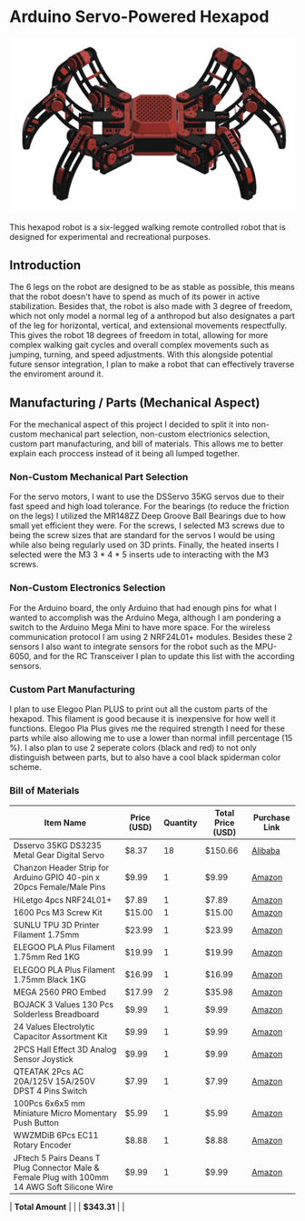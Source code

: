 # Arduino Servo-Powered Hexapod

![image](https://github.com/GreatMesa/Hexapod/blob/main/Images/Hexapod%20-%20Transparent%20BG.png)

This hexapod robot is a six-legged walking remote controlled robot that is designed for experimental and recreational purposes.

## Introduction
The 6 legs on the robot are designed to be as stable as possible, this means that the robot doesn't have to spend as much of its power in active stabilization. Besides that, the robot is also made with 3 degree of freedom, which not only model a normal leg of a anthropod but also designates a part of the leg for horizontal, vertical, and extensional movements respectfully. This gives the robot 18 degrees of freedom in total, allowing for more complex walking gait cycles and overall complex movements such as jumping, turning, and speed adjustments. With this alongside potential future sensor integration, I plan to make a robot that can effectively traverse the enviroment around it.

## Manufacturing / Parts (Mechanical Aspect)
For the mechanical aspect of this project I decided to split it into non-custom mechanical part selection, non-custom electrionics selection, custom part manufacturing, and bill of materials. This allows me to better explain each proccess instead of it being all lumped together.

### Non-Custom Mechanical Part Selection
For the servo motors, I want to use the DSServo 35KG servos due to their fast speed and high load tolerance. For the bearings (to reduce the friction on the legs) I utilized the MR148ZZ Deep Groove Ball Bearings due to how small yet efficient they were. For the screws, I selected M3 screws due to being the screw sizes that are standard for the servos I would be using while also being regularly used on 3D prints. Finally, the heated inserts I selected were the M3 3 * 4 * 5 inserts ude to interacting with the M3 screws.

### Non-Custom Electronics Selection
For the Arduino board, the only Arduino that had enough pins for what I wanted to accomplish was the Arduino Mega, although I am pondering a switch to the Arduino Mega Mini to have more space. For the wireless communication protocol I am using 2 NRF24L01+ modules. Besides these 2 sensors I also want to integrate sensors for the robot such as the MPU-6050, and for the RC Transceiver I plan to update this list with the according sensors.

### Custom Part Manufacturing
I plan to use Elegoo Plan PLUS to print out all the custom parts of the hexapod. This filament is good because it is inexpensive for how well it functions. Elegoo Pla Plus gives me the required strength I need for these parts while also allowing me to use a lower than normal infill percentage (15 %). I also plan to use 2 seperate colors (black and red) to not only distinguish between parts, but to also have a cool black spiderman color scheme.

### Bill of Materials
| Item Name                                                             | Price (USD) | Quantity | Total Price (USD) | Purchase Link                                                                                                                                                                                                                   |
| --------------------------------------------------------------------- | ----------- | -------- | ----------------- | ------------------------------------------------------------------------------------------------------------------------------------------------------------------------------------------------------------------------------- |
| Dsservo 35KG DS3235 Metal Gear Digital Servo                          | \$8.37      | 18       | \$150.66          | [Alibaba](https://www.alibaba.com/product-detail/Dsservo-Waterproof-Servo-High-Torque-35KG_62204650069.html?spm=a2700.galleryofferlist.normal_offer.d_title.583e13a0sbC2pF&selectedCarrierCode=SEMI_MANAGED_STANDARD@@STANDARD) |
| Chanzon Header Strip for Arduino GPIO 40-pin x 20pcs Female/Male Pins | \$9.99      | 1        | \$9.99            | [Amazon](https://www.amazon.com/gp/product/B09MY5MJ36/)                                                                                                                                                                         |
| HiLetgo 4pcs NRF24L01+                                                | \$7.89      | 1        | \$7.89            | [Amazon](https://www.amazon.com/gp/product/B00LX47OCY/)                                                                                                                                                                         |
| 1600 Pcs M3 Screw Kit                                                 | \$15.00     | 1        | \$15.00           | [Amazon](https://www.amazon.com/Takytao-Button-Screws-Machine-Assortment/dp/B0D3TRRKSG)                                                                                                                                         |
| SUNLU TPU 3D Printer Filament 1.75mm                                  | \$23.99     | 1        | \$23.99           | [Amazon](https://www.amazon.com/SUNLU-TPU-Filament-1-75mm-Flexible/dp/B0BXNWK6NS)                                                                                                                                               |
| ELEGOO PLA Plus Filament 1.75mm Red 1KG                               | \$19.99     | 1        | \$19.99           | [Amazon](https://www.amazon.com/ELEGOO-Filament-Dimensional-Accuracy-Compatible/dp/B0BM72LMQH)                                                                                                                                  |
| ELEGOO PLA Plus Filament 1.75mm Black 1KG                             | \$16.99     | 1        | \$16.99           | [Amazon](https://www.amazon.com/ELEGOO-Filament-Dimensional-Accuracy-Compatible/dp/B0BM721XHT)                                                                                                                                  |
| MEGA 2560 PRO Embed                                                   | \$17.99     | 2        | \$35.98           | [Amazon](https://www.amazon.com/Songhe-MEGA-2560-ATMEGA2560-Pro-Pinheader/dp/B07TGF9VMQ)                                                                                                                                        |
| BOJACK 3 Values 130 Pcs Solderless Breadboard                         | \$9.99      | 1        | \$9.99            | [Amazon](https://www.amazon.com/BOJACK-Values-Solderless-Breadboard-Flexible/dp/B08Y59P6D1)                                                                                                                                     |
| 24 Values Electrolytic Capacitor Assortment Kit                       | \$9.99      | 1        | \$9.99            | [Amazon](https://www.amazon.com/ALLECIN-Electrolytic-Capacitor-Assortment-Kit/dp/B0C1VBXCQM)                                                                                                                                    |
| 2PCS Hall Effect 3D Analog Sensor Joystick                            | \$9.99      | 1        | \$9.99            | [Amazon](https://www.amazon.com/Effect-Analog-Joystick-Replacement-Potentiometer/dp/B0CNX15ZX3)                                                                                                                                 |
| QTEATAK 2Pcs AC 20A/125V 15A/250V DPST 4 Pins Switch                  | \$7.99      | 1        | \$7.99            | [Amazon](https://www.amazon.com/Position-Rocker-Toggle-Switch-QTEATAK/dp/B08614BYNC)                                                                                                                                            |
| 100Pcs 6x6x5 mm Miniature Micro Momentary Push Button                 | \$5.99      | 1        | \$5.99            | [Amazon](https://www.amazon.com/DAOKI-Miniature-Momentary-Tactile-Quality/dp/B01CGMP9GY)                                                                                                                                        |
| WWZMDiB 6Pcs EC11 Rotary Encoder                                      | \$8.88      | 1        | \$8.88            | [Amazon](https://www.amazon.com/WWZMDiB-Encoder-Digital-Potentiometer-Arduino/dp/B0C6Q67V97)                                                                                                                                    |
| JFtech 5 Pairs Deans T Plug Connector Male & Female Plug with 100mm 14 AWG Soft Silicone Wire | \$9.99          | 1            | \$9.99                | [Amazon](https://www.amazon.com/gp/product/B09N8WLC2B/ref=ewc_pr_img_2?smid=AF2ZTOZE12QGW&psc=1) |

| **Total Amount**                                                      |             |          | **\$343.31**      |                                                                                                                                                                                                                                 |
